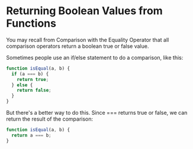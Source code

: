 # Returning Boolean Values from Functions
You may recall from Comparison with the Equality Operator that all comparison operators return a boolean true or false value.

Sometimes people use an if/else statement to do a comparison, like this:
```javascript
function isEqual(a, b) {
  if (a === b) {
    return true;
  } else {
    return false;
  }
}
```
But there's a better way to do this. Since === returns true or false, we can return the result of the comparison:
```javascript
function isEqual(a, b) {
  return a === b;
}
```
